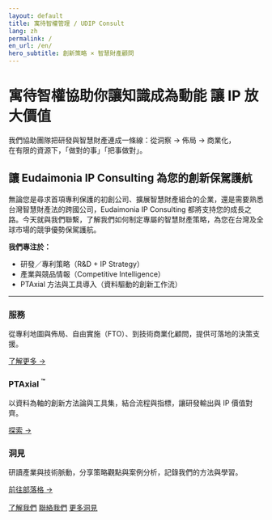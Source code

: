 ```yaml
---
layout: default
title: 寓待智權管理 / UDIP Consult
lang: zh
permalink: /
en_url: /en/
hero_subtitle: 創新策略 × 智慧財產顧問
---
```


# 寓待智權協助你讓知識成為動能  讓 IP 放大價值

我們協助團隊把研發與智慧財產連成一條線：從洞察 → 佈局 → 商業化，  
在有限的資源下，「做對的事」「把事做對」。

## 讓 Eudaimonia IP Consulting 為您的創新保駕護航 
無論您是尋求首項專利保護的初創公司、擴展智慧財產組合的企業，還是需要熟悉台灣智慧財產法的跨國公司，Eudaimonia IP Consulting 都將支持您的成長之路。今天就與我們聯繫，了解我們如何制定專屬的智慧財產策略，為您在台灣及全球市場的競爭優勢保駕護航。


**我們專注於：**
- 研發／專利策略（R&D + IP Strategy）
- 產業與競品情報（Competitive Intelligence）
- PTAxial 方法與工具導入（資料驅動的創新工作流）

---

<div class="card-grid">
  <div class="card">
    <h3>服務</h3>
    <p>從專利地圖與佈局、自由實施（FTO）、到技術商業化顧問，提供可落地的決策支援。</p>
    <p><a href="{{ '/services/' | relative_url }}">了解更多 →</a></p>
  </div>
  <div class="card">
    <h3>PTAxial <sup>™</sup></h3>
    <p>以資料為軸的創新方法論與工具集，結合流程與指標，讓研發輸出與 IP 價值對齊。</p>
    <p><a href="{{ '/pataxial/' | relative_url }}">探索 →</a></p>
  </div>
  <div class="card">
    <h3>洞見</h3>
    <p>研讀產業與技術脈動，分享策略觀點與案例分析，記錄我們的方法與學習。</p>
    <p><a href="{{ '/blog/' | relative_url }}">前往部落格 →</a></p>
  </div>
</div>

<div class="btn-row" style="margin-top:1rem;">
  <a href="{{ '/about/'   | relative_url }}" class="button">了解我們</a>
  <a href="{{ '/contact/' | relative_url }}" class="button">聯絡我們</a>
  <a href="{{ '/blog/'    | relative_url }}" class="button">更多洞見</a>
</div>

